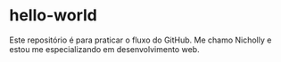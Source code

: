 # hello-world
Este repositório é para praticar o fluxo do GitHub.
Me chamo Nicholly e estou me especializando em desenvolvimento web.
